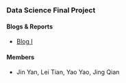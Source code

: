 ### Data Science Final Project

#### Blogs & Reports
  
   * [Blog I](https://jyan16.github.io/UFO/blog1.html)

#### Members

   * Jin Yan, Lei Tian, Yao Yao, Jing Qian
